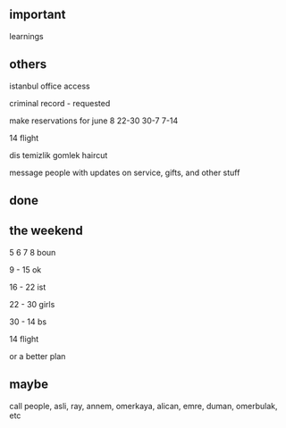 ---
---
## important

learnings 

## others 

istanbul office access 

criminal record - requested

make reservations for june 
8 
22-30 
30-7
7-14 

14 flight 

dis temizlik 
gomlek 
haircut 

message people with updates on service, gifts, and other stuff 

## done 


## the weekend 

5 6 7 8 boun 

9 - 15 ok 

16 - 22 ist

22 - 30 girls 

30 - 14 bs 

14 flight 

or a better plan 

## maybe 

call people, asli, ray, annem, omerkaya, alican, emre, duman, omerbulak, etc 








